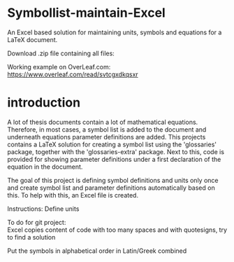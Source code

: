 # Symbollist-maintain-Excel
An Excel based solution for maintaining units, symbols and equations for a LaTeX document.

Download .zip file containing all files:

Working example on OverLeaf.com: https://www.overleaf.com/read/svtcgxdkqsxr

# introduction
A lot of thesis documents contain a lot of mathematical equations. Therefore, in most cases, a symbol list is added to the document and underneath equations parameter definitions are added.
This projects contains a LaTeX solution for creating a symbol list using the 'glossaries' package, together with the 'glossaries-extra' package. Next to this, code is provided for showing parameter definitions under a first declaration of the equation in the document.

The goal of this project is defining symbol definitions and units only once and create symbol list and parameter definitions automatically based on this. To help with this, an Excel file is created. 

Instructions:
Define units 




To do for git project:\
Excel copies content of code with too many spaces and with quotesigns, try to find a solution

Put the symbols in alphabetical order in Latin/Greek combined
